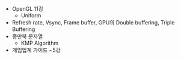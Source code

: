 * OpenGL 11강
  * Uniform
* Refresh rate, Vsync, Frame buffer, GPU의 Double buffering, Triple Buffering
* 종만북 문자열
  * KMP Algorithm
* 게임업계 가이드 ~5강
